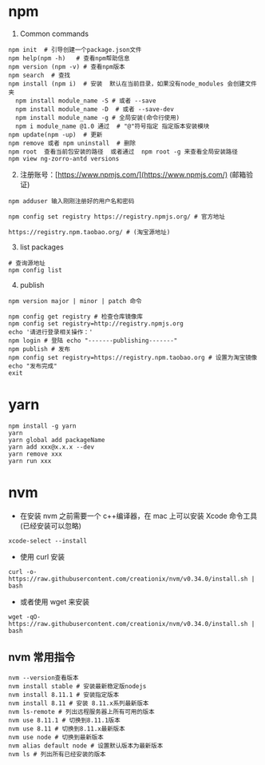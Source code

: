 # npm

1. Common commands

```shell
npm init  # 引导创建一个package.json文件
npm help(npm -h)   # 查看npm帮助信息
npm version (npm -v) # 查看npm版本
npm search  # 查找
npm install (npm i)  # 安装  默认在当前目录，如果没有node_modules 会创建文件夹
  npm install module_name -S # 或者 --save
  npm install module_name -D  # 或者 --save-dev
  npm install module_name -g # 全局安装(命令行使用)
  npm i module_name @1.0 通过  # "@"符号指定 指定版本安装模块
npm update(npm -up)  # 更新
npm remove 或者 npm uninstall  # 删除
npm root  查看当前包安装的路径  或者通过  npm root -g 来查看全局安装路径
npm view ng-zorro-antd versions
```

2. 注册账号：[https://www.npmjs.com/](https://www.npmjs.com/) (邮箱验证)

```shell
npm adduser 输入刚刚注册好的用户名和密码
```

```shell
npm config set registry https://registry.npmjs.org/ # 官方地址

https://registry.npm.taobao.org/ # (淘宝源地址)
```

3. list packages

```shell
# 查询源地址
npm config list
```

4. publish

```shell
npm version major | minor | patch 命令

npm config get registry # 检查仓库镜像库
npm config set registry=http://registry.npmjs.org
echo '请进行登录相关操作：'
npm login # 登陆 echo "-------publishing-------"
npm publish # 发布
npm config set registry=https://registry.npm.taobao.org # 设置为淘宝镜像
echo "发布完成"
exit
```

# yarn

```shell
npm install -g yarn
yarn
yarn global add packageName
yarn add xxx@x.x.x --dev
yarn remove xxx
yarn run xxx
```

# nvm

- 在安装 nvm 之前需要一个 c++编译器，在 mac 上可以安装 Xcode 命令工具(已经安装可以忽略)

```shell
xcode-select --install
```

- 使用 curl 安装

```shell
curl -o- https://raw.githubusercontent.com/creationix/nvm/v0.34.0/install.sh | bash
```

- 或者使用 wget 来安装

```shell
wget -qO- https://raw.githubusercontent.com/creationix/nvm/v0.34.0/install.sh | bash
```

## nvm 常用指令

```shell
nvm --version查看版本
nvm install stable # 安装最新稳定版nodejs
nvm install 8.11.1 # 安装指定版本
nvm install 8.11 # 安装 8.11.x系列最新版本
nvm ls-remote # 列出远程服务器上所有可用的版本
nvm use 8.11.1 # 切换到8.11.1版本
nvm use 8.11 # 切换到8.11.x最新版本
nvm use node # 切换到最新版本
nvm alias default node # 设置默认版本为最新版本
nvm ls # 列出所有已经安装的版本
```

